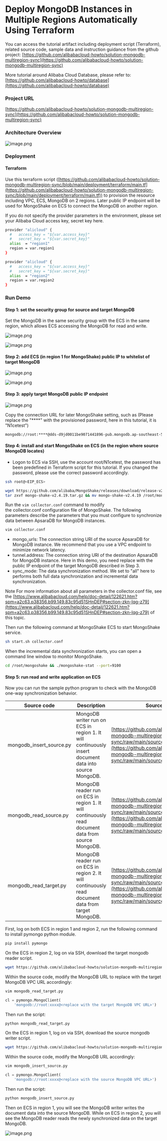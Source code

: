 # Deploy MongoDB Instances in Multiple Regions Automatically Using Terraform

You can access the tutorial artifact including deployment script (Terraform), related source code, sample data and instruction guidance from the github project:
[https://github.com/alibabacloud-howto/solution-mongodb-multiregion-sync](https://github.com/alibabacloud-howto/solution-mongodb-multiregion-sync)

More tutorial around Alibaba Cloud Database, please refer to:
[https://github.com/alibabacloud-howto/database](https://github.com/alibabacloud-howto/database)

### Project URL
[https://github.com/alibabacloud-howto/solution-mongodb-multiregion-sync](https://github.com/alibabacloud-howto/solution-mongodb-multiregion-sync)


### Architecture Overview

![image.png](https://github.com/alibabacloud-howto/solution-mongodb-multiregion-sync/raw/main/images/archi-nocen.png)

### Deployment
#### Terraform

Use this terraform script ([https://github.com/alibabacloud-howto/solution-mongodb-multiregion-sync/blob/main/deployment/terraform/main.tf](https://github.com/alibabacloud-howto/solution-mongodb-multiregion-sync/blob/main/deployment/terraform/main.tf)) to provision the resource including VPC, ECS, MongoDB on 2 regions. Later public IP endpoint will be used for MongoShake on ECS to connect the MongoDB on another region.


If you do not specify the provider parameters in the environment, please set your Alibaba Cloud access key, secret key here.
```bash
provider "alicloud" {
  #   access_key = "${var.access_key}"
  #   secret_key = "${var.secret_key}"
  alias  = "region1"
  region = var.region1
}

provider "alicloud" {
  #   access_key = "${var.access_key}"
  #   secret_key = "${var.secret_key}"
  alias  = "region2"
  region = var.region2
}
```


### Run Demo
#### Step 1: set the security group for source and target MongoDB
Set the MongoDB in the same security group with the ECS in the same region, which allows ECS accessing the MongoDB for read and write.

![image.png](https://github.com/alibabacloud-howto/solution-mongodb-multiregion-sync/raw/main/images/step1_1.png)

![image.png](https://github.com/alibabacloud-howto/solution-mongodb-multiregion-sync/raw/main/images/step1_2.png)

#### Step 2: add ECS (in region 1 for MongoShake) public IP to whitelist of target MongoDB

![image.png](https://github.com/alibabacloud-howto/solution-mongodb-multiregion-sync/raw/main/images/step2_1.png)

![image.png](https://github.com/alibabacloud-howto/solution-mongodb-multiregion-sync/raw/main/images/step2_2.png)

#### Step 3: apply target MongoDB public IP endpoint

![image.png](https://github.com/alibabacloud-howto/solution-mongodb-multiregion-sync/raw/main/images/step3.png)

Copy the connection URL for later MongoShake setting, such as (Please replace the "****" with the provisioned password, here in this tutorial, it is "N1cetest")

```bash
mongodb://root:****@dds-d9jd0011be9071441896-pub.mongodb.ap-southeast-5.rds.aliyuncs.com:3717,dds-d9jd0011be9071442287-pub.mongodb.ap-southeast-5.rds.aliyuncs.com:3717/admin?replicaSet=mgset-1100731245
```

#### Step 4: install and start MongoShake on ECS (in the region where source MongoDB locates)

- Logon to ECS via SSH, use the account root/N1cetest, the password has been predefined in Terraform script for this tutorial. If you changed the password, please use the correct password accordingly.

```bash
ssh root@<EIP_ECS>
```

```bash
wget https://github.com/alibaba/MongoShake/releases/download/release-v2.4.19-20210115/mongo-shake-v2.4.19.tar.gz
tar zxvf mongo-shake-v2.4.19.tar.gz && mv mongo-shake-v2.4.19 /root/mongoshake && cd /root/mongoshake 
```
Run the `vim collector.conf` command to modify the collector.conf configuration file of MongoShake. The following parameters describe the parameters that you must configure to synchronize data between ApsaraDB for MongoDB instances.

```bash
vim collector.conf
```

- mongo_urls: The connection string URI of the source ApsaraDB for MongoDB instance. We recommend that you use a VPC endpoint to minimize network latency.
- tunnel.address: The connection string URI of the destination ApsaraDB for MongoDB instance. Here in this demo, you need replace with the public IP endpoint of the target MongoDB described in Step 3.
- sync_mode: The data synchronization method. We set to "all" here to performs both full data synchronization and incremental data synchronization.

Note For more information about all parameters in the collector.conf file, see the [https://www.alibabacloud.com/help/doc-detail/122621.htm?spm=a2c63.p38356.b99.149.83c95d51SHnDEP#section-zkn-lqg-z79](https://www.alibabacloud.com/help/doc-detail/122621.htm?spm=a2c63.p38356.b99.149.83c95d51SHnDEP#section-zkn-lqg-z79) of this topic.


Then run the following command at MongoShake ECS to start MongoShake service.

```bash
sh start.sh collector.conf
```

When the incremental data synchronization starts, you can open a command line window to monitor MongoShake.

```bash
cd /root/mongoshake && ./mongoshake-stat --port=9100
```

#### Step 5: run read and write application on ECS
Now you can run the sample python program to check with the MongoDB one-way synchronization behavior.

| Source code | Description | Source code file URL |
| --- | --- | --- |
| mongodb_insert_source.py | MongoDB writer run on ECS in region 1. It will continuously insert document data into source MongoDB. | [https://github.com/alibabacloud-howto/solution-mongodb-multiregion-sync/raw/main/source/mongodb_insert_source.py](https://github.com/alibabacloud-howto/solution-mongodb-multiregion-sync/raw/main/source/mongodb_insert_source.py) |
| mongodb_read_source.py | MongoDB reader run on ECS in region 1. It will continuously read document data from source MongoDB. | [https://github.com/alibabacloud-howto/solution-mongodb-multiregion-sync/raw/main/source/mongodb_read_source.py](https://github.com/alibabacloud-howto/solution-mongodb-multiregion-sync/raw/main/source/mongodb_read_source.py) |
| mongodb_read_target.py | MongoDB reader run on ECS in region 2. It will continuously read document data from target MongoDB. | [https://github.com/alibabacloud-howto/solution-mongodb-multiregion-sync/raw/main/source/mongodb_read_target.py](https://github.com/alibabacloud-howto/solution-mongodb-multiregion-sync/raw/main/source/mongodb_read_target.py) |


First, log on both ECS in region 1 and region 2, run the following command to install pymongo python module.

```bash
pip install pymongo
```

On the ECS in region 2, log on via SSH, download the target mongodb reader script.

```bash
wget https://github.com/alibabacloud-howto/solution-mongodb-multiregion-sync/raw/main/source/mongodb_read_target.py
```

Within the source code, modify the MongoDB URL to replace with the target MongoDB VPC URL accordingly:

```bash
vim mongodb_read_target.py
```

```python
cl = pymongo.MongoClient(
    'mongodb://root:xxxx@<replace with the target MongoDB VPC URL>')
```

Then run the script:

```python
python mongodb_read_target.py
```


On the ECS in region 1, log on via SSH, download the source mongodb writer script.

```bash
wget https://github.com/alibabacloud-howto/solution-mongodb-multiregion-sync/raw/main/source/mongodb_insert_source.py
```

Within the source code, modify the MongoDB URL accordingly:

```bash
vim mongodb_insert_source.py
```

```python
cl = pymongo.MongoClient(
    'mongodb://root:xxxx@<replace with the source MongoDB VPC URL>')
```

Then run the script:

```python
python mongodb_insert_source.py
```

Then on ECS in region 1, you will see the MongoDB writer writes the document data into the source MongoDB. While on ECS in region 2, you will see the MongoDB reader reads the newly synchronized data on the target MongoDB.

![image.png](https://github.com/alibabacloud-howto/solution-mongodb-multiregion-sync/raw/main/images/step5.png)
